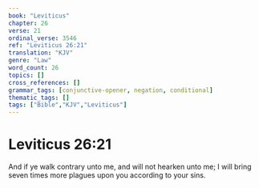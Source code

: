 ```yaml
---
book: "Leviticus"
chapter: 26
verse: 21
ordinal_verse: 3546
ref: "Leviticus 26:21"
translation: "KJV"
genre: "Law"
word_count: 26
topics: []
cross_references: []
grammar_tags: [conjunctive-opener, negation, conditional]
thematic_tags: []
tags: ["Bible","KJV","Leviticus"]
---
```


# Leviticus 26:21

And if ye walk contrary unto me, and will not hearken unto me; I will bring seven times more plagues upon you according to your sins.
